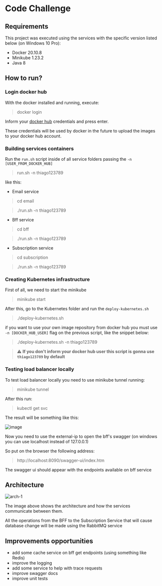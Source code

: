 # Code Challenge

## Requirements

This project was executed using the services with the specific version listed below (on Windows 10 Pro):

- Docker 20.10.8
- Minikube 1.23.2
- Java 8

## How to run?

### Login docker hub

With the docker installed and running, execute:

> docker login

Inform your [docker hub](http://hub.docker.com) credentials and press enter.

These credentials will be used by docker in the future to upload the images to your docker hub account.

### Building services containers

Run the ```run.sh``` script inside of all service folders passing the ```-n [USER_FROM_DOCKER_HUB]```

> run.sh -n thiago123789

like this:

- Email service
> cd email 

> ./run.sh -n thiago123789

- Bff service
> cd bff

> ./run.sh -n thiago123789

- Subscription service
> cd subscription

> ./run.sh -n thiago123789

### Creating Kubernetes infrastructure

First of all, we need to start the minikube

> minikube start

After this, go to the Kubernetes folder and run the ```deploy-kubernetes.sh``` 

> ./deploy-kubernetes.sh

if you want to use your own image repository from docker hub you must use ```-n [DOCKER_HUB_USER]``` flag on the previous script, like the snippet below:

> ./deploy-kubernetes.sh -n thiago123789

> :warning: **If you don't inform your docker hub user this script is gonna use ```thiago123789``` by default**

### Testing load balancer locally

To test load balancer locally you need to use minikube tunnel running:

> minikube tunnel

After this run:

> kubectl get svc

The result will be something like this: 

![image](https://user-images.githubusercontent.com/11702372/134815250-851a3faf-5619-4b8f-b2e0-e8412fc2a9b8.png)

Now you need to use the external-ip to open the bff's swagger (on windows you can use localhost instead of 127.0.0.1)

So put on the browser the following address:

> http://localhost:8090/swagger-ui/index.htm

The swagger ui should appear with the endpoints available on bff service

## Architecture

![arch-1](https://user-images.githubusercontent.com/11702372/134814297-f234a8d6-a29e-45a7-9e9d-91970c4b6279.png)

The image above shows the architecture and how the services communicate between them.

All the operations from the BFF to the Subscription Service that will cause database change will be made using the RabbitMQ service


## Improvements opportunities
- add some cache service on bff get endpoints (using something like Redis)
- improve the logging
- add some service to help with trace requests
- improve swagger docs
- improve unit tests
